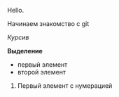Hello.

Начинаем знакомство c git

*Курсив*

**Выделение**

* первый элемент
* второй элемент

1. Первый элемент с нумерацией